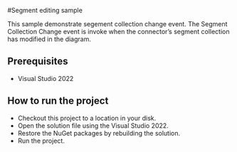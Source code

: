#Segment editing sample

This sample demonstrate segement collection change event. The Segment Collection Change event is invoke when the connector’s segment collection has modified in the diagram. 

## Prerequisites

* Visual Studio 2022

## How to run the project

* Checkout this project to a location in your disk.
* Open the solution file using the Visual Studio 2022.
* Restore the NuGet packages by rebuilding the solution.
* Run the project.
